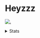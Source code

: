 # Heyzzz  

[![.](https://skillicons.dev/icons?i=js,java)](https://skillicons.dev)  

<details>
<summary>Stats</summary
<!--START_SECTION:waka-->

```txt
JavaScript   7 hrs 2 mins    █████████████████▓░░░░░░░   71.18 %
CSS          2 hrs 40 mins   ██████▓░░░░░░░░░░░░░░░░░░   27.01 %
JSON         9 mins          ▒░░░░░░░░░░░░░░░░░░░░░░░░   01.59 %
Rust         1 min           ░░░░░░░░░░░░░░░░░░░░░░░░░   00.21 %
D            0 secs          ░░░░░░░░░░░░░░░░░░░░░░░░░   00.02 %
```

<!--END_SECTION:waka-->
</details>
